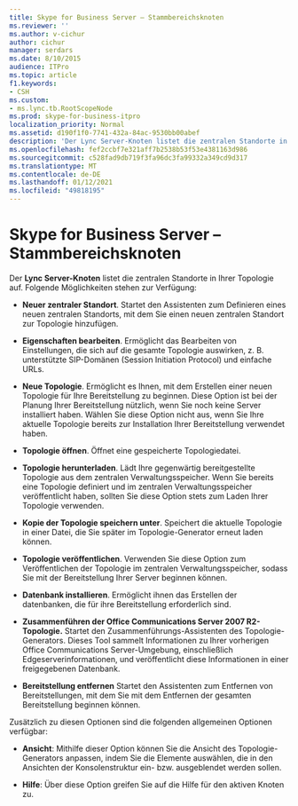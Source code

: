 ```yaml
---
title: Skype for Business Server – Stammbereichsknoten
ms.reviewer: ''
ms.author: v-cichur
author: cichur
manager: serdars
ms.date: 8/10/2015
audience: ITPro
ms.topic: article
f1.keywords:
- CSH
ms.custom:
- ms.lync.tb.RootScopeNode
ms.prod: skype-for-business-itpro
localization_priority: Normal
ms.assetid: d190f1f0-7741-432a-84ac-9530bb00abef
description: 'Der Lync Server-Knoten listet die zentralen Standorte in Ihrer Topologie auf. Folgende Möglichkeiten stehen zur Verfügung:'
ms.openlocfilehash: fef2ccbf7e321aff7b2538b53f53e4381163d986
ms.sourcegitcommit: c528fad9db719f3fa96dc3fa99332a349cd9d317
ms.translationtype: MT
ms.contentlocale: de-DE
ms.lasthandoff: 01/12/2021
ms.locfileid: "49818195"
---
```

# <a name="skype-for-business-server-root-scope-node"></a>Skype for Business Server – Stammbereichsknoten
 
Der **Lync Server-Knoten** listet die zentralen Standorte in Ihrer Topologie auf. Folgende Möglichkeiten stehen zur Verfügung:
  
- **Neuer zentraler Standort**. Startet den Assistenten zum Definieren eines neuen zentralen Standorts, mit dem Sie einen neuen zentralen Standort zur Topologie hinzufügen.
    
- **Eigenschaften bearbeiten**. Ermöglicht das Bearbeiten von Einstellungen, die sich auf die gesamte Topologie auswirken, z. B. unterstützte SIP-Domänen (Session Initiation Protocol) und einfache URLs.
    
- **Neue Topologie**. Ermöglicht es Ihnen, mit dem Erstellen einer neuen Topologie für Ihre Bereitstellung zu beginnen. Diese Option ist bei der Planung Ihrer Bereitstellung nützlich, wenn Sie noch keine Server installiert haben. Wählen Sie diese Option nicht aus, wenn Sie Ihre aktuelle Topologie bereits zur Installation Ihrer Bereitstellung verwendet haben.
    
- **Topologie öffnen**. Öffnet eine gespeicherte Topologiedatei.
    
- **Topologie herunterladen**. Lädt Ihre gegenwärtig bereitgestellte Topologie aus dem zentralen Verwaltungsspeicher. Wenn Sie bereits eine Topologie definiert und im zentralen Verwaltungsspeicher veröffentlicht haben, sollten Sie diese Option stets zum Laden Ihrer Topologie verwenden.
    
- **Kopie der Topologie speichern unter**. Speichert die aktuelle Topologie in einer Datei, die Sie später im Topologie-Generator erneut laden können.
    
- **Topologie veröffentlichen**. Verwenden Sie diese Option zum Veröffentlichen der Topologie im zentralen Verwaltungsspeicher, sodass Sie mit der Bereitstellung Ihrer Server beginnen können.
    
- **Datenbank installieren**. Ermöglicht ihnen das Erstellen der datenbanken, die für ihre Bereitstellung erforderlich sind.
    
- **Zusammenführen der Office Communications Server 2007 R2-Topologie.** Startet den Zusammenführungs-Assistenten des Topologie-Generators. Dieses Tool sammelt Informationen zu Ihrer vorherigen Office Communications Server-Umgebung, einschließlich Edgeserverinformationen, und veröffentlicht diese Informationen in einer freigegebenen Datenbank. 
    
- **Bereitstellung entfernen** Startet den Assistenten zum Entfernen von Bereitstellungen, mit dem Sie mit dem Entfernen der gesamten Bereitstellung beginnen können.
    
Zusätzlich zu diesen Optionen sind die folgenden allgemeinen Optionen verfügbar:
  
- **Ansicht**: Mithilfe dieser Option können Sie die Ansicht des Topologie-Generators anpassen, indem Sie die Elemente auswählen, die in den Ansichten der Konsolenstruktur ein- bzw. ausgeblendet werden sollen.
    
- **Hilfe**: Über diese Option greifen Sie auf die Hilfe für den aktiven Knoten zu.
    

